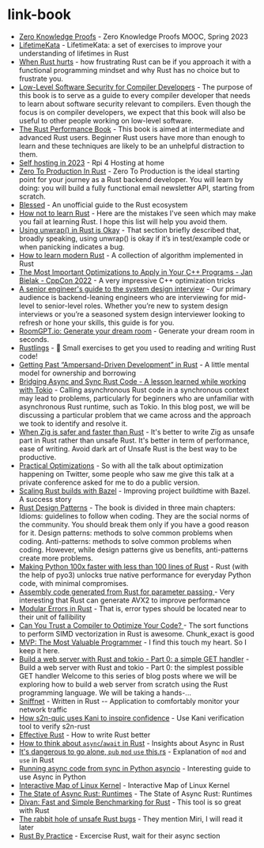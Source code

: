 # link-book

- [Zero Knowledge Proofs](https://zk-learning.org/) - Zero Knowledge Proofs MOOC, Spring 2023
- [LifetimeKata](https://tfpk.github.io/lifetimekata/index.html#lifetimekata) - LifetimeKata: a set of exercises to improve your understanding of lifetimes in Rust
- [When Rust hurts](https://mmapped.blog/posts/15-when-rust-hurts.html) - how frustrating Rust can be if you approach it with a functional programming mindset and why Rust has no choice but to frustrate you.
- [Low-Level Software Security for Compiler Developers](https://llsoftsec.github.io/llsoftsecbook/) - The purpose of this book is to serve as a guide to every compiler developer that needs to learn about software security relevant to compilers. Even though the focus is on compiler developers, we expect that this book will also be useful to other people working on low-level software.
- [The Rust Performance Book](https://nnethercote.github.io/perf-book/#the-rust-performance-book) - This book is aimed at intermediate and advanced Rust users. Beginner Rust users have more than enough to learn and these techniques are likely to be an unhelpful distraction to them.
- [Self hosting in 2023](https://grifel.dev/decentralization/) - Rpi 4 Hosting at home
- [Zero To Production In Rust](https://www.zero2prod.com/) - Zero To Production is the ideal starting point for your journey as a Rust backend developer. You will learn by doing: you will build a fully functional email newsletter API, starting from scratch. 
- [Blessed](https://blessed.rs/crates) - An unofficial guide to the Rust ecosystem
- [How not to learn Rust](https://dystroy.org/blog/how-not-to-learn-rust/) - Here are the mistakes I've seen which may make you fail at learning Rust. I hope this list will help you avoid them.
- [Using unwrap() in Rust is Okay](https://blog.burntsushi.net/unwrap/) - That section briefly described that, broadly speaking, using unwrap() is okay if it’s in test/example code or when panicking indicates a bug.
- [How to learn modern Rust](https://github.com/joaocarvalhoopen/How_to_learn_modern_Rust) - A collection of algorithm implemented in Rust
- [The Most Important Optimizations to Apply in Your C++ Programs - Jan Bielak - CppCon 2022](https://www.youtube.com/watch?v=qCjEN5XRzHc) - A very impressive C++ optimization tricks
- [A senior engineer's guide to the system design interview](https://interviewing.io/guides/system-design-interview) - Our primary audience is backend-leaning engineers who are interviewing for mid-level to senior-level roles. Whether you’re new to system design interviews or you’re a seasoned system design interviewer looking to refresh or hone your skills, this guide is for you.
- [RoomGPT.io: Generate your dream room](https://www.roomgpt.io/dream) - Generate your dream room in seconds.
- [Rustlings](https://github.com/rust-lang/rustlings) -  🦀 Small exercises to get you used to reading and writing Rust code! 
- [Getting Past “Ampersand-Driven Development” in Rust](https://fiberplane.com/blog/getting-past-ampersand-driven-development-in-rust) - A little mental model for ownership and borrowing
- [Bridging Async and Sync Rust Code - A lesson learned while working with Tokio](https://greptime.com/blogs/2023-03-09-bridging-async-and-sync-rust) - Calling asynchronous Rust code in a synchronous context may lead to problems, particularly for beginners who are unfamiliar with asynchronous Rust runtime, such as Tokio. In this blog post, we will be discussing a particular problem that we came across and the approach we took to identify and resolve it.
- [When Zig is safer and faster than Rust](https://zackoverflow.dev/writing/unsafe-rust-vs-zig/) - It's better to write Zig as unsafe part in Rust rather than unsafe Rust. It's better in term of performance, ease of writing. Avoid dark art of Unsafe Rust is the best way to be productive.
- [Practical Optimizations](https://www.youtube.com/watch?v=NAVbI1HIzCE) - So with all the talk about optimization happening on Twitter, some people who saw me give this talk at a private conference asked for me to do a public version.
- [Scaling Rust builds with Bazel](https://mmapped.blog/posts/17-scaling-rust-builds-with-bazel.html) - Improving project buildtime with Bazel. A success story
- [Rust Design Patterns](https://rust-unofficial.github.io/patterns/intro.html) - The book is divided in three main chapters:      Idioms: guidelines to follow when coding. They are the social norms of the community. You should break them only if you have a good reason for it.     Design patterns: methods to solve common problems when coding.     Anti-patterns: methods to solve common problems when coding. However, while design patterns give us benefits, anti-patterns create more problems.
- [Making Python 100x faster with less than 100 lines of Rust](https://ohadravid.github.io/posts/2023-03-rusty-python/) - Rust (with the help of pyo3) unlocks true native performance for everyday Python code, with minimal compromises.
- [ Assembly code generated from Rust for parameter passing ](https://www.eventhelix.com/rust/rust-to-assembly-value-reference-box-rc-arc/) - Very interesting that Rust can generate AVX2 to improve performance
- [Modular Errors in Rust](https://sabrinajewson.org/blog/errors) - That is, error types should be located near to their unit of fallibility
- [Can You Trust a Compiler to Optimize Your Code? ](https://matklad.github.io/2023/04/09/can-you-trust-a-compiler-to-optimize-your-code.html) - The sort functions to perform SIMD vectorization in Rust is awesome. Chunk_exact is good
- [MVP: The Most Valuable Programmer](https://arendjr.nl/2023/04/mvp-the-most-valuable-programmer) - I find this touch my heart. So I keep it here. 
- [Build a web server with Rust and tokio - Part 0: a simple GET handler](https://blog.sylver.dev/build-a-web-server-with-rust-and-tokio-part-0-a-simple-get-handler) - Build a web server with Rust and tokio - Part 0: the simplest possible GET handler
Welcome to this series of blog posts where we will be exploring how to 
build a web server from scratch using the Rust programming language.
We will be taking a hands-...
- [Sniffnet](https://github.com/GyulyVGC/sniffnet) - Written in Rust -- Application to comfortably monitor your network traffic 
- [How s2n-quic uses Kani to inspire confidence](https://model-checking.github.io/kani-verifier-blog/2023/05/30/how-s2n-quic-uses-kani-to-inspire-confidence.html) - Use Kani verification tool to verify s2n-rust
- [Effective Rust](https://www.lurklurk.org/effective-rust/cover.html) - How to write Rust better
- [ How to think about `async`/`await` in Rust](http://cliffle.com/blog/async-inversion/) - Insights about Async in Rust
- [It's dangerous to go alone, `pub` `mod` `use` this.rs](https://www.schneems.com/2023/06/14/its-dangerous-to-go-alone-pub-mod-use-thisrs/) - Explanation of `mod` and `use` in Rust
- [Running async code from sync in Python asyncio](https://death.andgravity.com/asyncio-bridge) - Interesting guide to use Async in Python
- [Interactive Map of Linux Kernel](https://makelinux.github.io/kernel/map/) - Interactive Map of Linux Kernel
- [The State of Async Rust: Runtimes](https://corrode.dev/blog/async/) - The State of Async Rust: Runtimes
- [Divan: Fast and Simple Benchmarking for Rust](https://nikolaivazquez.com/blog/divan/) - This tool is so great with Rust
- [The rabbit hole of unsafe Rust bugs](https://notgull.net/cautionary-unsafe-tale/) - They mention Miri, I will read it later
- [Rust By Practice](https://practice.rs/why-exercise.html) - Excercise Rust, wait for their async section